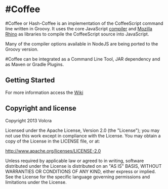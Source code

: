 # \#Coffee

\#Coffee or Hash-Coffee is an implementation of the CoffeeScript command line written in Groovy. It uses the core JavaScript [compiler](http://coffeescript.org/extras/coffee-script.js) and [Mozilla Rhino](https://developer.mozilla.org/en-US/docs/Rhino) as libraries to compile the CoffeeScript source into JavaScript.

Many of the compiler options available in NodeJS are being ported to the Groovy version.

\#Coffee can be integrated as a Command Line Tool, JAR dependency and as Maven or Gradle Plugins.


## Getting Started

For more information access the [Wiki](https://github.com/volcra/hash-coffee/wiki)


## Copyright and license

Copyright 2013 Volcra

Licensed under the Apache License, Version 2.0 (the "License"); you may not use this work except in compliance with the License. You may obtain a copy of the License in the LICENSE file, or at:

<http://www.apache.org/licenses/LICENSE-2.0>

Unless required by applicable law or agreed to in writing, software distributed under the License is distributed on an "AS IS" BASIS, WITHOUT WARRANTIES OR CONDITIONS OF ANY KIND, either express or implied. See the License for the specific language governing permissions and limitations under the License.
